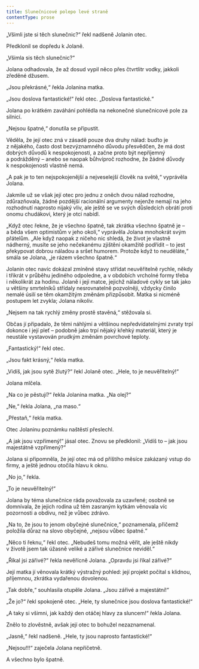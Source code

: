```yaml
---
title: Slunečnicové polepo levé straně
contentType: prose
---
```


„Všimli jste si těch slunečnic?“ řekl nadšeně Jolanin otec.

Předklonil se dopředu k Jolaně.

„Všimla sis těch slunečnic?“

Jolana odhadovala, že až dosud vypil něco přes čtvrtlitr vodky, jakkoli zředěné džusem.

„Jsou překrásné,“ řekla Jolanina matka.

„Jsou doslova fantastické!“ řekl otec. „Doslova fantastické.“

Jolana po krátkém zaváhání pohlédla na nekonečné slunečnicové pole za silnicí.

„Nejsou špatné,“ donutila se připustit.

Věděla, že její otec zná v zásadě pouze dva druhy nálad: buďto je z nějakého, často dost bezvýznamného důvodu přesvědčen, že má dost dobrých důvodů k nespokojenosti, a začne proto být nepříjemný a podrážděný – anebo se naopak bůhvíproč rozhodne, že žádné důvody k nespokojenosti vlastně nemá.

„A pak je to ten nejspokojenější a nejveselejší člověk na světě,“ vyprávěla Jolana.

Jakmile už se však její otec pro jednu z oněch dvou nálad rozhodne, zdůrazňovala, žádné pozdější racionální argumenty nejenže nemají na jeho rozhodnutí naprosto nijaký vliv, ale ještě se ve svých důsledcích obrátí proti onomu chudákovi, který je otci nabídl.

„Když otec řekne, že je všechno špatně, tak zkrátka všechno špatně je – a běda všem optimistům v jeho okolí,“ vyprávěla Jolana mnohokrát svým přátelům. „Ale když naopak z ničeho nic shledá, že život je vlastně nádherný, musíte se jeho nečekanému zjištění okamžitě podřídit – to jest překypovat dobrou náladou a sršet humorem. Protože když to neuděláte,“ smála se Jolana, „je rázem všechno špatně.“

Jolanin otec navíc dokázal zmíněné stavy střídat neuvěřitelně rychle, někdy i třikrát v průběhu jediného odpoledne, a v obdobích vrcholné formy třeba i několikrát za hodinu. Jolaně i její matce, jejichž náladové cykly se tak jako u většiny smrtelníků střídaly nesrovnatelně pozvolněji, vždycky činilo nemalé úsilí se těm okamžitým změnám přizpůsobit. Matka si nicméně postupem let zvykla; Jolana nikoliv.

„Nejsem na tak rychlý změny prostě stavěná,“ stěžovala si.

Občas jí připadalo, že těmi náhlými a většinou nepředvídatelnými zvraty trpí dokonce i její pleť – podobně jako trpí nějaký křehký materiál, který je neustále vystavován prudkým změnám povrchové teploty.

„Fantastický!“ řekl otec.

„Jsou fakt krásný,“ řekla matka.

„Vidíš, jak jsou sytě žlutý?“ řekl Jolaně otec. „Hele, to je neuvěřitelný!“

Jolana mlčela.

„Na co je pěstují?“ řekla Jolanina matka. „Na olej?“

„Ne,“ řekla Jolana, „na maso.“

„Přestaň,“ řekla matka.

Otec Jolaninu poznámku naštěstí přeslechl.

„A jak jsou vzpřímený!“ jásal otec. Znovu se předklonil: „Vidíš to – jak jsou majestátně vzpřímený?“

Jolana si připomněla, že její otec má od příštího měsíce zakázaný vstup do firmy, a ještě jednou otočila hlavu k oknu.

„No jo,“ řekla.

„To je neuvěřitelný!“

Jolana by téma slunečnice ráda považovala za uzavřené; osobně se domnívala, že jejich rodina už těm zasraným kytkám věnovala víc pozornosti a obdivu, než je vůbec zdrávo.

„Na to, že jsou to jenom obyčejné slunečnice,“ poznamenala, přičemž položila důraz na slovo obyčejné, „nejsou vůbec špatné.“

„Něco ti řeknu,“ řekl otec. „Nebudeš tomu možná věřit, ale ještě nikdy v životě jsem tak úžasně veliké a zářivé slunečnice neviděl.“

„Říkal jsi zářivé?“ řekla nevěřícně Jolana. „Opravdu jsi říkal zářivé?“

Její matka jí věnovala krátký výstražný pohled: její projekt počítal s klidnou, příjemnou, zkrátka vydařenou dovolenou.

„Tak dobře,“ souhlasila otupěle Jolana. „Jsou zářivé a majestátní!“

„Že jo?“ řekl spokojeně otec. „Hele, ty slunečnice jsou doslova fantastické!“

„A taky si všimni, jak každý den otáčej hlavy za sluncem!“ řekla Jolana.

Znělo to zlověstně, avšak její otec to bohužel nezaznamenal.

„Jasně,“ řekl nadšeně. „Hele, ty jsou naprosto fantastické!“

„Nejsou!!!“ zaječela Jolana nepříčetně.

A všechno bylo špatně.
